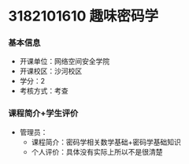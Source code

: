 # 3182101610 趣味密码学
### 基本信息
- 开课单位：网络空间安全学院
- 开课校区：沙河校区
- 学分：2
- 考核方式：考查
### 课程简介+学生评价
- 管理员：
  - 课程简介：密码学相关数学基础+密码学基础知识
  - 个人评价：具体没有实际上所以不是很清楚